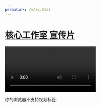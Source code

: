 ```yaml
---
permalink: /v/xc.html
---
```


# [核心工作室 宣传片](https://corestudi0.github.io)

<video src="https://download.kstore.space/download/2719/xcp.mp4" type="video/mp4"  autoplay="autoplay" controls="contorls" loop="-1"><p>你的浏览器不支持视频标签.</p></video>
